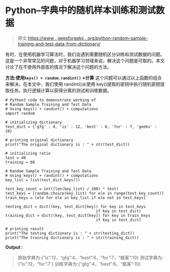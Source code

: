 # Python–字典中的随机样本训练和测试数据

> 原文:[https://www . geesforgeks . org/python-random-sample-training-and-test-data-from-dictionary/](https://www.geeksforgeeks.org/python-random-sample-training-and-test-data-from-dictionary/)

有时，在使用机器学习算法时，我们会遇到需要随机区分训练和测试数据的问题。这是一个非常常见的问题，对于机器学习领域来说，解决这个问题是可取的。本文讨论了在不使用外部库的情况下解决这个问题的方法。

**方法:使用`keys() + random.randint()` +计算**
这个问题可以通过以上函数的组合来解决。在本文中，我们使用 randint()从使用 key()提取的密钥中执行随机密钥提取任务。执行逻辑计算以获得分离的测试和训练数据。

```
# Python3 code to demonstrate working of 
# Random Sample Training and Test Data
# Using keys() + randint() + computations
import random

# initializing dictionary
test_dict = {'gfg' : 4, 'is' : 12, 'best' : 6, 'for' : 7, 'geeks' : 10}

# printing original dictionary
print("The original dictionary is : " + str(test_dict))

# initializing ratio
test = 40
training = 60

# Random Sample Training and Test Data
# Using keys() + randint() + computations
key_list = list(test_dict.keys())

test_key_count = int((len(key_list) / 100) * test)
test_keys = [random.choice(key_list) for ele in range(test_key_count)]
train_keys = [ele for ele in key_list if ele not in test_keys]

testing_dict = dict((key, test_dict[key]) for key in test_keys 
                                        if key in test_dict) 
training_dict = dict((key, test_dict[key]) for key in train_keys 
                                        if key in test_dict) 

# printing result 
print("The testing dictionary is : " + str(testing_dict)) 
print("The training dictionary is : " + str(training_dict)) 
```

**Output :**

> 原始字典为:{“is”:12，“gfg”:4，“best”:6，“for”:7，“极客”:10}
> 测试字典为:{“is”:12，“for”:7 }
> 训练字典为:{“gfg”:4，“best”:6，“极客”:10}